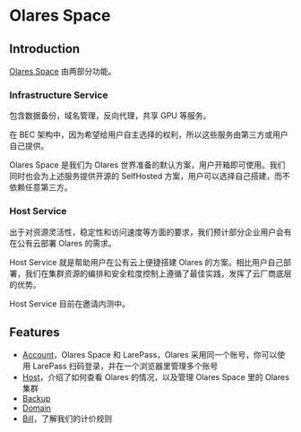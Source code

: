 # Olares Space

## Introduction

[Olares Space](https://space.olares.com/) 由两部分功能。

### Infrastructure Service

包含数据备份，域名管理，反向代理，共享 GPU 等服务。

在 BEC 架构中，因为希望给用户自主选择的权利，所以这些服务由第三方或用户自己提供。

Olares Space 是我们为 Olares 世界准备的默认方案，用户开箱即可使用。我们同时也会为上述服务提供开源的 SelfHosted 方案，用户可以选择自己搭建，而不依赖任意第三方。

### Host Service

出于对资源灵活性，稳定性和访问速度等方面的要求，我们预计部分企业用户会有在公有云部署 Olares 的需求。

Host Service 就是帮助用户在公有云上便捷搭建 Olares 的方案。相比用户自己部署，我们在集群资源的编排和安全粒度控制上遵循了最佳实践，发挥了云厂商底层的优势。

Host Service 目前在邀请内测中。

## Features

- [Account](./account.md)，Olares Space 和 LarePass，Olares 采用同一个账号，你可以使用 LarePass 扫码登录，并在一个浏览器里管理多个账号
- [Host](./host/index.md)，介绍了如何查看 Olares 的情况，以及管理 Olares Space 里的 Olares 集群
- [Backup](./backup.md)
- [Domain](./domain/index.md)
- [Bill](./bill.md)，了解我们的计价规则
